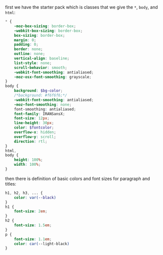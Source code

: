 first we have the starter pack which is classes that we give the `*`, `body`, and `html`:
```scss
* {
    -moz-box-sizing: border-box;
    -webkit-box-sizing: border-box;
    box-sizing: border-box;
    margin: 0;
    padding: 0;
    border: none;
    outline: none;
    vertical-align: baseline;
    list-style: none;
    scroll-behavior: smooth;
    -webkit-font-smoothing: antialiased;
    -moz-osx-font-smoothing: grayscale;
}
body {
    background: $bg-color;
    /*background: #f6f6f6;*/
    -webkit-font-smoothing: antialiased;
    -moz-font-smoothing: none;
    font-smoothing: antialiased;
    font-family: IRANSansX;
    font-size: 12px;
    line-height: 30px;
    color: $fontcolor;
    overflow-x: hidden;
    overflow-y: scroll;
    direction: rtl;
}
html,
body {
    height: 100%;
    width: 100%;
}
```

then there is definition of basic colors and font sizes for paragraph and titles:
```scss
h1, h2, h3, ... {
	color: var(--black)
}
h1 {
	font-size: 2em;
}
h2 {
	font-size: 1.5em;
}
p {
	font-size: 1.1em;
	color: car(--light-black)
}
```